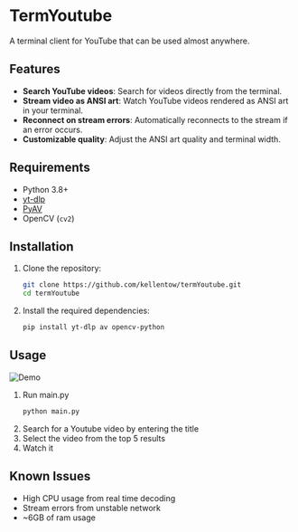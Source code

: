 # TermYoutube
A terminal client for YouTube that can be used almost anywhere.

## Features
- **Search YouTube videos**: Search for videos directly from the terminal.
- **Stream video as ANSI art**: Watch YouTube videos rendered as ANSI art in your terminal.
- **Reconnect on stream errors**: Automatically reconnects to the stream if an error occurs.
- **Customizable quality**: Adjust the ANSI art quality and terminal width.

## Requirements
- Python 3.8+
- [yt-dlp](https://github.com/yt-dlp/yt-dlp)
- [PyAV](https://github.com/PyAV-Org/PyAV)
- OpenCV (`cv2`)

## Installation
1. Clone the repository:
   ```bash
   git clone https://github.com/kellentow/termYoutube.git
   cd termYoutube
   ```
2. Install the required dependencies:
    ```bash
    pip install yt-dlp av opencv-python
    ```

## Usage
![Demo](/assets/readme/demo1.gif)
1. Run main.py
    ```bash
    python main.py
    ```
2. Search for a Youtube video by entering the title
3. Select the video from the top 5 results
4. Watch it

## Known Issues
* High CPU usage from real time decoding
* Stream errors from unstable network
* ~6GB of ram usage